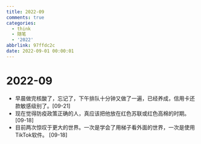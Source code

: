 ```yaml
---
title: 2022-09
comments: true
categories:
  - think
  - 随笔
  - '2022'
abbrlink: 97ffdc2c
date: 2022-09-01 00:00:01
---
```


# 2022-09

- 早晨做完核酸了，忘记了，下午排队十分钟又做了一遍，已经养成，信用卡还款敏感级别了。[09-21]
- 现在觉得防疫政策正确的人，真应该把他放在红色苏联或红色高棉的时期。 [09-18]
- 目前两次惊叹于更大的世界。一次是学会了用梯子看外面的世界，一次是使用TikTok软件。  [09-18]
